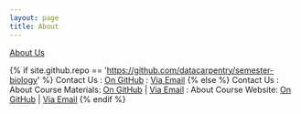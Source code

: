 ```yaml
---
layout: page
title: About
---
```


<a href="{{ site.baseurl}}/about">
<i class="fa fa-group fa-fw"></i> About Us</a>

{% if site.github.repo == 'https://github.com/datacarpentry/semester-biology' %}
Contact Us
: <a href="{{ site.github.repo }}"> 
  <i class="fa fa-github fa-fw"></i> On GitHub</a>
: <a href="mailto:{{ site.email }}"> 
  <i class="fa fa-envelope fa-fw"></i> Via Email</a>
{% else %}
Contact Us
: About Course Materials: <a href="{{ site.github.repo }}"> 
  <i class="fa fa-github fa-fw"></i> On GitHub</a> | 
  <a href="mailto:{{ site.email }}"> 
  <i class="fa fa-envelope fa-fw"></i> Via Email</a>
: About Course Website: <a href="https://github.com/datacarpentry/semester-biology"> 
  <i class="fa fa-github fa-fw"></i> On GitHub</a> | 
  <a href="mailto:datacarpentrysemester@weecology.org"> 
  <i class="fa fa-envelope fa-fw"></i> Via Email</a>
{% endif %}